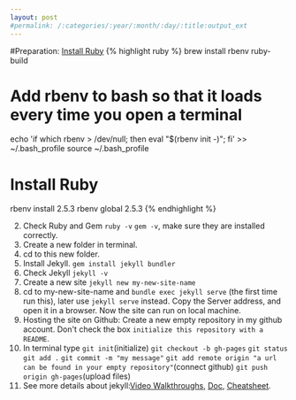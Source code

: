 ```yaml
---
layout: post
#permalink: /:categories/:year/:month/:day/:title:output_ext
---
```


#Preparation: [Install Ruby][ruby-instal]
{% highlight ruby %}
brew install rbenv ruby-build
# Add rbenv to bash so that it loads every time you open a terminal
echo 'if which rbenv > /dev/null; then eval "$(rbenv init -)"; fi' >> ~/.bash_profile
source ~/.bash_profile
# Install Ruby
rbenv install 2.5.3
rbenv global 2.5.3
{% endhighlight %}

2. Check Ruby and Gem `ruby -v` `gem -v`, make sure they are installed correctly.
3. Create a new folder in terminal.
4. cd to this new folder.
5. Install Jekyll. `gem install jekyll bundler`
6. Check Jekyll `jekyll -v`
7. Create a new site `jekyll new my-new-site-name`
8. cd to my-new-site-name and `bundle exec jekyll serve` (the first time run this), later use `jekyll serve` instead.
   Copy the Server address, and open it in a browser. Now the site can run on local machine.
9. Hosting the site on Github: Create a new empty repository in my github account. Don't check the box `initialize this repository with a README`.
10. In terminal type `git init`(initialize) `git checkout -b gh-pages` `git status` `git add .` `git commit -m "my message"`
`git add remote origin "a url can be found in your empty repository"`(connect github)
`git push origin gh-pages`(upload files)
11. See more details about jekyll:[Video Walkthroughs][jekyll-video], [Doc][jekyll-doc], [Cheatsheet][jekyll-cheatsheet].

[ruby-instal]: https://gorails.com/setup/osx/10.14-mojave
[jekyll-video]:https://jekyllrb.com/tutorials/video-walkthroughs/
[jekyll-doc]:https://jekyllrb.com/docs/
[jekyll-cheatsheet]:https://devhints.io/jekyll
